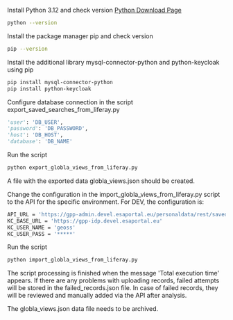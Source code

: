 Install Python 3.12 and check version
[Python Download Page](https://www.python.org)
```sh
python --version
```
Install the package manager pip and check version
```sh
pip --version
```
Install the additional library mysql-connector-python and python-keycloak using pip
```sh
pip install mysql-connector-python
pip install python-keycloak
```

Configure database connection in the script export_saved_searches_from_liferay.py
```python
'user': 'DB_USER',
'password': 'DB_PASSWORD',
'host': 'DB_HOST',
'database': 'DB_NAME'
```
Run the script
```sh
python export_globla_views_from_liferay.py
```

A file with the exported data globla_views.json should be created.

Change the configuration in the import_globla_views_from_liferay.py script to the API for the specific environment.
For DEV, the configuration is:
```sh
API_URL = 'https://gpp-admin.devel.esaportal.eu/personaldata/rest/saved-searches'
KC_BASE_URL = 'https://gpp-idp.devel.esaportal.eu'
KC_USER_NAME = 'geoss'
KC_USER_PASS = '*****'
```

Run the script
```sh
python import_globla_views_from_liferay.py
```

The script processing is finished when the message 'Total execution time' appears.
If there are any problems with uploading records, failed attempts will be stored in the failed_records.json file.
In case of failed records, they will be reviewed and manually added via the API after analysis.

The globla_views.json data file needs to be archived.
